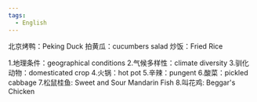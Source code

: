 ```yaml
---
tags:
  - English
---
```

北京烤鸭：Peking Duck
拍黄瓜：cucumbers salad
炒饭：Fried Rice

1.地理条件：geographical conditions
2.气候多样性：climate diversity
3.驯化动物：domesticated crop
4.火锅：hot pot
5.辛辣：pungent
6.酸菜：pickled cabbage
7.松鼠桂鱼: Sweet and Sour Mandarin Fish
8.叫花鸡: Beggar's Chicken